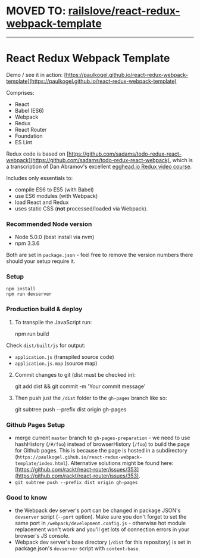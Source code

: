 # MOVED TO: [railslove/react-redux-webpack-template](https://github.com/railslove/react-redux-webpack-template)
---

# React Redux Webpack Template

Demo / see it in action: [https://paulkogel.github.io/react-redux-webpack-template](https://paulkogel.github.io/react-redux-webpack-template)

Comprises:
+ React
+ Babel (ES6)
+ Webpack
+ Redux
+ React Router
+ Foundation
+ ES Lint

Redux code is based on [https://github.com/sadams/todo-redux-react-webpack](https://github.com/sadams/todo-redux-react-webpack), which is a transcription of Dan Abramov's excellent [egghead.io Redux video course](https://egghead.io/series/getting-started-with-redux).

Includes only essentials to:
+ compile ES6 to ES5 (with Babel)
+ use ES6 modules (with Webpack)
+ load React and Redux
+ uses static CSS (**not** processed/loaded via Webpack).

### Recommended Node version
+ Node 5.0.0 (best install via nvm)
+ npm 3.3.6

Both are set in `package.json` - feel free to remove the version numbers there should your setup require it.

### Setup

    npm install
    npm run devserver

### Production build & deploy

1. To transpile the JavaScript run:

    npm run build

Check `dist/built/js` for output:
+ `application.js` (transpiled source code)
+ `application.js.map` (source map)

2. Commit changes to git (dist must be checked in):

    git add dist && git commit -m 'Your commit message'

3. Then push just the `/dist` folder to the `gh-pages` branch like so:

    git subtree push --prefix dist origin gh-pages

### Github Pages Setup
+ merge current `master` branch to `gh-pages-preparation` - we need to use hashHistory (`/#/foo`) instead of browserHistory (`/foo`) to build the page for Github pages. This is because the page is hosted in a subdirectory (`https://paulkogel.gihub.io/react-redux-webpack-template/index.html`). Alternative solutions might be found here: [https://github.com/rackt/react-router/issues/353](https://github.com/rackt/react-router/issues/353).
+ `git subtree push --prefix dist origin gh-pages`

### Good to know
+ the Webpack dev server's port can be changed in package JSON's `devserver` script (`--port` option). Make sure you don't forget to set the same port in `/webpack/development.config.js` - otherwise hot module replacement won't work and you'll get lots of connection errors in your browser's JS console.
+ Webpack dev server's base directory (`/dist` for this repository) is set in package.json's `devserver` script with `content-base`.
